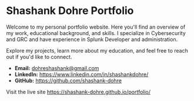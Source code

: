 # Shashank Dohre Portfolio

Welcome to my personal portfolio website. Here you'll find an overview of my work, educational background, and skills. I specialize in Cybersecurity and GRC and have experience in Splunk Developer and administration.

Explore my projects, learn more about my education, and feel free to reach out if you'd like to connect.

- **Email:** dohreshashank@gmail.com
- **LinkedIn:** https://www.linkedin.com/in/shashankdohre/
- **GitHub:** https://github.com/shashank-dohre

Visit the live site https://shashank-dohre.github.io/portfolio/
